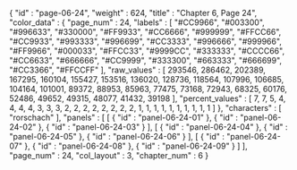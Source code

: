 {
  "id" : "page-06-24",
  "weight" : 624,
  "title" : "Chapter 6, Page 24",
  "color_data" : {
    "page_num" : 24,
    "labels" : [
      "#CC9966",
      "#003300",
      "#996633",
      "#330000",
      "#FF9933",
      "#CC6666",
      "#999999",
      "#FFCC66",
      "#CC9933",
      "#993333",
      "#996699",
      "#CC3333",
      "#996666",
      "#999966",
      "#FF9966",
      "#000033",
      "#FFCC33",
      "#9999CC",
      "#333333",
      "#CCCC66",
      "#CC6633",
      "#666666",
      "#CC9999",
      "#333300",
      "#663333",
      "#666699",
      "#CC3366",
      "#FFCCFF"
    ],
    "raw_values" : [
      293546,
      286462,
      202389,
      167295,
      160104,
      155427,
      153516,
      136020,
      128736,
      118564,
      107996,
      106685,
      104164,
      101001,
      89372,
      88953,
      85963,
      77475,
      73168,
      72943,
      68325,
      60176,
      52486,
      49652,
      49315,
      48077,
      41432,
      39198
    ],
    "percent_values" : [
      7,
      7,
      5,
      4,
      4,
      4,
      4,
      3,
      3,
      3,
      2,
      2,
      2,
      2,
      2,
      2,
      2,
      2,
      1,
      1,
      1,
      1,
      1,
      1,
      1,
      1,
      1,
      1
    ]
  },
  "characters" : [
    "rorschach"
  ],
  "panels" : [
    [
      {
        "id" : "panel-06-24-01"
      },
      {
        "id" : "panel-06-24-02"
      },
      {
        "id" : "panel-06-24-03"
      }
    ],
    [
      {
        "id" : "panel-06-24-04"
      },
      {
        "id" : "panel-06-24-05"
      },
      {
        "id" : "panel-06-24-06"
      }
    ],
    [
      {
        "id" : "panel-06-24-07"
      },
      {
        "id" : "panel-06-24-08"
      },
      {
        "id" : "panel-06-24-09"
      }
    ]
  ],
  "page_num" : 24,
  "col_layout" : 3,
  "chapter_num" : 6
}
